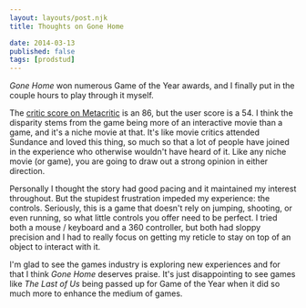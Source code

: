 ```yaml
---
layout: layouts/post.njk
title: Thoughts on Gone Home

date: 2014-03-13
published: false
tags: [prodstud]
---
```


*Gone Home* won numerous Game of the Year awards, and I finally put in the couple hours to play through it myself.

The [critic score on Metacritic](http://www.metacritic.com/game/pc/gone-home) is an 86, but the user score is a 54. I think the disparity stems from the game being more of an interactive movie than a game, and it's a niche movie at that. It's like movie critics attended Sundance and loved this thing, so much so that a lot of people have joined in the experience who otherwise wouldn't have heard of it. Like any niche movie (or game), you are going to draw out a strong opinion in either direction.

Personally I thought the story had good pacing and it maintained my interest throughout. But the stupidest frustration impeded my experience: the controls. Seriously, this is a game that doesn't rely on jumping, shooting, or even running, so what little controls you offer need to be perfect. I tried both a mouse / keyboard and a 360 controller, but both had sloppy precision and I had to really focus on getting my reticle to stay on top of an object to interact with it.

I'm glad to see the games industry is exploring new experiences and for that I think *Gone Home* deserves praise. It's just disappointing to see games like *The Last of Us* being passed up for Game of the Year when it did so much more to enhance the medium of games.
